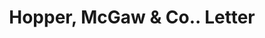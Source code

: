 ---
doi: 10.7916/D8GB3G16
date_other: '1925'
date_other_textual: '1925'
form: correspondence
genre:
- Letters (correspondence)
name:
- Hopper, McGaw & Co.
object_in_context_url: https://biggert.cul.columbia.edu/items/view/ave_biggert_00552
subject_hierarchical_geographic:
- Baltimore, Maryland, United States
subject_name:
- Hopper, McGaw & Co.
title: Hopper, McGaw & Co.. Letter
sort_title: Hopper, McGaw & Co.. Letter
call_number: ave_biggert_00552
coordinates:
- 39.28333333333333,-76.61666666666666
pid: ave_biggert_00552
identifiers: ave_biggert_00552
permalink: /biggert/ave_biggert_00552/
layout: iiif-image-page
---